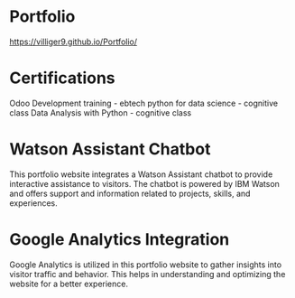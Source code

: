 # Portfolio

https://villiger9.github.io/Portfolio/

# Certifications

Odoo Development training - ebtech
python for data science - cognitive class
Data Analysis with Python - cognitive class

# Watson Assistant Chatbot

This portfolio website integrates a Watson Assistant chatbot to provide interactive assistance to visitors. The chatbot is powered by IBM Watson and offers support and information related to projects, skills, and experiences.

# Google Analytics Integration

Google Analytics is utilized in this portfolio website to gather insights into visitor traffic and behavior. This helps in understanding and optimizing the website for a better experience.
